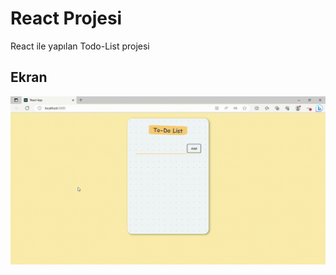 <h1>React Projesi</h1>

React ile yapılan Todo-List projesi

<h2>Ekran</h2>

![](ft226128139-edge-2023-07-17-03-37-47.gif)